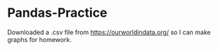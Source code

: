 # Pandas-Practice
Downloaded a .csv file from https://ourworldindata.org/ so I can make graphs for homework.
